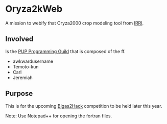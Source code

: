# Oryza2kWeb

A mission to webify that Oryza2000 crop modeling tool from [IRRI](https://sites.google.com/a/irri.org/oryza2000).

## Involved

Is the [PUP Programming Guild](https://fb.com/puprogrammingguild) that is composed of the ff.

* awkwardusername
* Temoto-kun
* Carl
* Jeremiah

## Purpose

This is for the upcoming [Bigas2Hack](http://rice-hackathon.irri.org/) competition to be held later this year.

Note: Use Notepad++ for opening the fortran files.
